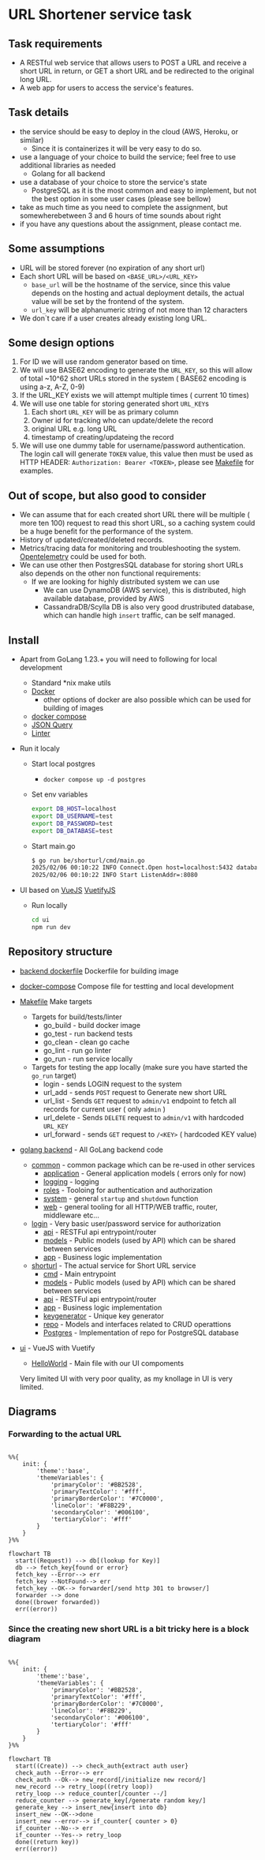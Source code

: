 # URL Shortener service task

## Task requirements

* A RESTful web service that allows users to POST a URL and receive a short URL in return, or GET a short URL and be redirected to the original long URL.
* A web app for users to access the service's features.

## Task details

* the service should be easy to deploy in the cloud (AWS, Heroku, or similar)
  * Since it is containerizes it will be very easy to do so.
* use a language of your choice to build the service; feel free to use additional libraries as needed
  * Golang for all backend
* use a database of your choice to store the service's state
  * PostgreSQL as it is the most common and easy to implement, but not the best option in some user cases (please see bellow)
* take as much time as you need to complete the assignment, but somewherebetween 3 and 6 hours of time sounds about right
* if you have any questions about the assignment, please contact me.

## Some assumptions

* URL will be stored forever (no expiration of any short url)
* Each short URL will be based on `<BASE_URL>/<URL_KEY>`
  * `base_url` will be the hostname of the service, since this value depends on the hosting and actual deployment details, the actual value will be set by the frontend of the system.
  * `url_key` will be alphanumeric string of not more than 12 characters
* We don`t care if a user creates already existing long URL.

## Some design options

1. For ID we will use random generator based on time.
2. We will use BASE62 encoding to generate the `URL_KEY`, so this will allow of total ~10^62 short URLs stored in the system ( BASE62 encoding is using a-z, A-Z, 0-9)
3. If the URL_KEY exists we will attempt multiple times ( current 10 times)
4. We will use one table for storing generated short `URL_KEY`s
   1. Each short `URL_KEY` will be as primary column
   2. Owner id for tracking who can update/delete the record
   3. original URL e.g. long URL
   4. timestamp of creating/updateing the record
5. We will use one dummy table for username/password authentication. The login call will generate `TOKEN` value, this value then must be used as HTTP HEADER: `Authorization: Bearer <TOKEN>`, please see [Makefile](/Makefile) for examples.

## Out of scope, but also good to consider

* We can assume that for each created short URL there will be multiple ( more ten 100) request to read this short URL, so a caching system could be a huge benefit for the performance of the system.
* History of updated/created/deleted records.
* Metrics/tracing data for monitoring and troubleshooting the system. [Opentelemetry](https://opentelemetry.io/) could be used for both.
* We can use other then PostgresSQL database for storing short URLs also depends on the other non functional requirements:
  * If we are looking for highly distributed system we can use
    * We can use DynamoDB (AWS service), this is distributed, high available database, provided by AWS
    * CassandraDB/Scylla DB is also very good drustributed database, which can handle high `insert` traffic, can be self managed.

## Install

* Apart from GoLang 1.23.+ you will need to following for local development
  * Standard *nix make utils
  * [Docker](https://docs.docker.com/engine/install/)
    * other options of docker are also possible which can be used for building of images
  * [docker compose](https://docs.docker.com/compose/install/)
  * [JSON Query](https://jqlang.org/download/)
  * [Linter](https://golangci-lint.run/welcome/install/) 
* Run it localy
  * Start local postgres
    * `docker compose up -d postgres`
  * Set env variables

    ```bash
    export DB_HOST=localhost
    export DB_USERNAME=test
    export DB_PASSWORD=test
    export DB_DATABASE=test
    ```

  * Start main.go

    ```bash
    $ go run be/shorturl/cmd/main.go
    2025/02/06 00:10:22 INFO Connect.Open host=localhost:5432 database=test
    2025/02/06 00:10:22 INFO Start ListenAddr=:8080
    ```

* UI based on [VueJS](https://vuejs.org/guide/introduction.html) [VuetifyJS](https://vuetifyjs.com/en/)
  * Run locally

    ```bash
    cd ui
    npm run dev
    ```

## Repository structure

* [backend dockerfile](/be.Dockerfile) Dockerfile for building image
* [docker-compose](/docker-compose.yaml) Compose file for testting and local development
* [Makefile](/Makefile) Make targets
  * Targets for build/tests/linter
    * go_build - build docker image
    * go_test - run backend tests
    * go_clean - clean go cache
    * go_lint - run go linter
    * go_run - run service locally
  * Targets for testing the app locally (make sure you have started the `go_run` target)
    * login - sends LOGIN request to the system
    * url_add - sends `POST` request to Generate new short URL
    * url_list - Sends `GET` request to `admin/v1` endpoint to fetch all records for current user ( only `admin` )
    * url_delete - Sends `DELETE` request to `admin/v1` with hardcoded `URL_KEY`
    * url_forward - sends `GET` request to `/<KEY>` ( hardcoded KEY value)
* [golang backend](/be) - All GoLang backend code
  * [common](/be/common) - common package which can be re-used in other services
    * [application](/be/common/application) - General application models ( errors only for now)
    * [logging](/be/common/logger) - logging
    * [roles](/be/common/roles) - Tooloing for authentication and authorization
    * [system](/be/common/system) - general `startup` and `shutdown` function
    * [web](/be/common/web/) - general tooling for all HTTP/WEB traffic, router, middleware etc...
  * [login](/be/login) - Very basic user/password service for authorization
    * [api](/be/login/api) - RESTFul api entrypoint/router
    * [models](/be/login/api) - Public models (used by API) which can be shared between services
    * [app](/be/login/app) - Business logic implementation
  * [shorturl](/be/shorturl) - The actual service for Short URL service
    * [cmd](/be/shorturl/cmd) - Main entrypoint
    * [models](/be/shorturl/models) - Public models (used by API) which can be shared between services
    * [api](/be/shorturl/internal/api) - RESTFul api entrypoint/router
    * [app](/be/shorturl/internal/app) - Business logic implementation
    * [keygenerator](/be/shorturl/internal/keygenerator) - Unique key generator
    * [repo](/be/shorturl/internal/repo) - Models and interfaces related to CRUD operattions
    * [Postgres](/be/shorturl/internal/repo/pg) - Implementation of repo for PostgreSQL database
* [ui](/ui/) - VueJS with Vuetify
  * [HelloWorld](/ui/src/components/HelloWorld.vue) - Main file with our UI compoments
  
  Very limited UI with very poor quality, as my knollage in UI is very limited.

## Diagrams

### Forwarding to the actual URL

```mermaid

%%{
    init: {
        'theme':'base',
        'themeVariables': {
            'primaryColor': '#BB2528',
            'primaryTextColor': '#fff',
            'primaryBorderColor': '#7C0000',
            'lineColor': '#F8B229',
            'secondaryColor': '#006100',
            'tertiaryColor': '#fff'
        }
    }
}%%

flowchart TB
  start((Request)) --> db[(lookup for Key)]
  db --> fetch_key{found or error}
  fetch_key --Error--> err 
  fetch_key --NotFound--> err 
  fetch_key --OK--> forwarder[/send http 301 to browser/]
  forwarder --> done
  done((brower forwarded))
  err((error))

```

### Since the creating new short URL is a bit tricky here is a block diagram

```mermaid

%%{
    init: {
        'theme':'base',
        'themeVariables': {
            'primaryColor': '#BB2528',
            'primaryTextColor': '#fff',
            'primaryBorderColor': '#7C0000',
            'lineColor': '#F8B229',
            'secondaryColor': '#006100',
            'tertiaryColor': '#fff'
        }
    }
}%%

flowchart TB
  start((Create)) --> check_auth{extract auth user}
  check_auth --Error--> err 
  check_auth --Ok--> new_record[/initialize new record/] 
  new_record --> retry_loop((retry loop))
  retry_loop --> reduce_counter[/counter --/]
  reduce_counter --> generate_key[/generate random key/]
  generate_key --> insert_new{insert into db}
  insert_new --OK-->done 
  insert_new --error--> if_counter{ counter > 0}
  if_counter --No--> err
  if_counter --Yes--> retry_loop
  done((return key))
  err((error))

```
